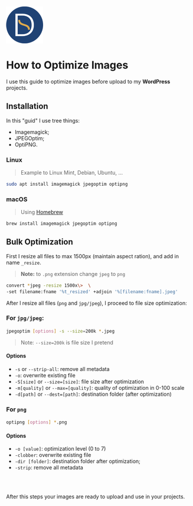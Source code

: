 <a href="https://github.com/TutoDS"><img src="../../images/daniel-sousa.png" alt="Daniel Sousa" width="100px" /></a>

# How to Optimize Images

I use this guide to optimize images before upload to my **WordPress** projects.

## Installation

In this "guid" I use tree things:

-   Imagemagick;
-   JPEGOptim;
-   OptiPNG.

### Linux

> Example to Linux Mint, Debian, Ubuntu, ...

```bash
sudo apt install imagemagick jpegoptim optipng
```

### macOS

> Using [Homebrew](https://brew.sh)

```bash
brew install imagemagick jpegoptim optipng
```

## Bulk Optimization

First I resize all files to max 1500px (maintain aspect ration), and add in name `_resize`.

> **Note:** to `.png` extension change `jpeg` to `png`

```bash
convert *jpeg -resize 1500x\>  \
-set filename:fname '%t_resized' +adjoin '%[filename:fname].jpeg'
```

After I resize all files (`png` and `jpg/jpeg`), I proceed to file size optimization:

### For `jpg/jpeg`:

```bash
jpegoptim [options] -s --size=200k *.jpeg
```

> Note: `--size=200k` is file size I pretend

#### Options

-   `-s` or `--strip-all`: remove all metadata
-   `-o`: overwrite existing file
-   `-S[size]` or `--size=[size]`: file size after optimization
-   `-m[quality]` or `--max=[quality]`: quality of optimization in 0-100 scale
-   `-d[path]` or `--dest=[path]`: destination folder (after optimization)

### For `png`

```bash
optipng [options] *.png
```

#### Options

-   `-o [value]`: optimization level (0 to 7)
-   `-clobber`: overwrite existing file
-   `-dir [folder]`: destination folder after optimization;
-   `-strip`: remove all metadata

<br><br>

After this steps your images are ready to upload and use in your projects.
